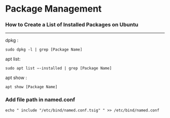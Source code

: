 


# Package Management
### How to Create a List of Installed Packages on Ubuntu

----------------------------------------------------------
dpkg :
```
sudo dpkg -l | grep [Package Name]
```

apt list:

```
sudo apt list –-installed | grep [Package Name]
```
apt show :
```
apt show [Package Name]
```


### Add file path in named.conf
```
echo " include "/etc/bind/named.conf.tsig" " >> /etc/bind/named.conf
```



